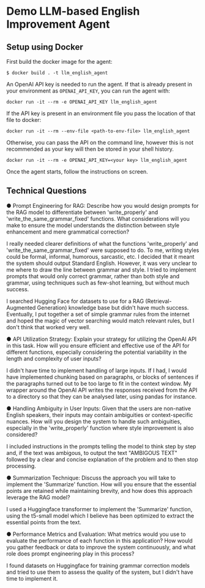 # Demo LLM-based English Improvement Agent

## Setup using Docker

First build the docker image for the agent:

```shell
$ docker build . -t llm_english_agent
```

An OpenAI API key is needed to run the agent. If that is already present in your environment as `OPENAI_API_KEY`, you can run the agent with:

```shell
docker run -it --rm -e OPENAI_API_KEY llm_english_agent
```

If the API key is present in an environment file you pass the location of that file to docker:

```shell
docker run -it --rm --env-file <path-to-env-file> llm_english_agent
```

Otherwise, you can pass the API on the command line, however this is not recommended as your key will then be stored in your shell history.

```shell
docker run -it --rm -e OPENAI_API_KEY=<your key> llm_english_agent
```

Once the agent starts, follow the instructions on screen.

## Technical Questions

● Prompt Engineering for RAG: Describe how you would design prompts for the RAG model to differentiate between 'write_properly' and 'write_the_same_grammar_fixed' functions. What considerations will you make to ensure the model understands the distinction between style enhancement and mere grammatical correction?

I really needed clearer definitions of what the functions 'write_properly' and 'write_the_same_grammar_fixed' were supposed to do. To me, writing styles could be formal, informal, humorous, sarcastic, etc. I decided that it meant the system should output Standard English. However, it was very unclear to me where to draw the line between grammar and style. I tried to implement prompts that would only correct grammar, rather than both style and grammar, using techniques such as few-shot learning, but without much success.

I searched Hugging Face for datasets to use for a RAG (Retrieval-Augmented Generation) knowledge base but didn't have much success. Eventually, I put together a set of simple grammar rules from the internet and hoped the magic of vector searching would match relevant rules, but I don't think that worked very well.

● API Utilization Strategy: Explain your strategy for utilizing the OpenAI API in this task. How will you ensure efficient and effective use of the API for different functions, especially considering the potential variability in the length and complexity of user inputs?

I didn't have time to implement handling of large inputs. If I had, I would have implemented chunking based on paragraphs, or blocks of sentences if the paragraphs turned out to be too large to fit in the context window. My wrapper around the OpenAI API writes the responses received from the API to a directory so that they can be analysed later, using pandas for instance.

● Handling Ambiguity in User Inputs: Given that the users are non-native English speakers, their inputs may contain ambiguities or context-specific nuances. How will you design the system to handle such ambiguities, especially in the 'write_properly' function where style improvement is also considered?

I included instructions in the prompts telling the model to think step by step and, if the text was ambigous, to output the text "AMBIGOUS TEXT" followed by a clear and concise explanation of the problem and to then stop processing.

● Summarization Technique: Discuss the approach you will take to implement the 'Summarize' function. How will you ensure that the essential points are retained while maintaining brevity, and how does this approach leverage the RAG model?

I used a Huggingface transformer to implement the 'Summarize' function, using the t5-small model which I believe has been optimized to extract the essential points from the text.

● Performance Metrics and Evaluation: What metrics would you use to evaluate the performance of each function in this application? How would you gather feedback or data to improve the system continuously, and what role does prompt engineering play in this process?

I found datasets on Huggingface for training grammar correction models and tried to use them to assess the quality of the system, but I didn't have time to implement it.